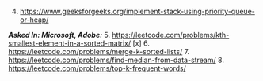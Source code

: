 4. https://www.geeksforgeeks.org/implement-stack-using-priority-queue-or-heap/

***Asked In: Microsoft, Adobe:***
5. https://leetcode.com/problems/kth-smallest-element-in-a-sorted-matrix/ [x]
6. https://leetcode.com/problems/merge-k-sorted-lists/ 
7. https://leetcode.com/problems/find-median-from-data-stream/ 
8. https://leetcode.com/problems/top-k-frequent-words/ 